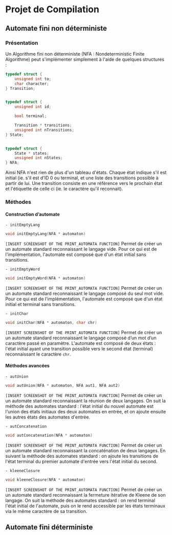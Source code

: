 
# Projet de Compilation

## Automate fini non déterministe

### Présentation
Un Algorithme fini non déterministe (NFA : Nondeterministic Finite Algorithme) peut s'implémenter simplement à l'aide de quelques structures :

```c
typedef struct {
	unsigned int to;
	char character;
} Transition;


typedef struct {
	unsigned int id;

	bool terminal;

	Transition * transitions;
	unsigned int nTransitions;
} State;


typedef struct {
	State * states;
	unsigned int nStates;
} NFA;
```
Ainsi NFA n'est rien de plus d'un tableau d'états.
Chaque état indique s'il est initial (ie. s'il est d'ID 0 ou terminal, et une liste des transitions possible à partir de lui.
Une transition consiste en une référence vers le prochain état et l'étiquette de celle ci (ie. le caractère qu'il reconnait).

### Méthodes

#### Construction d’automate

	- initEmptyLang
```c
void initEmptyLang(NFA * automaton)
```
`[INSERT SCREENSHOT OF THE PRINT_AUTOMATA FUNCTION]`
Permet de créer un un automate standard reconnaissant le langage vide.
Pour ce qui est de l'implémentation, l'automate est composé que d'un état initial sans transitions.

	- initEmptyWord
```c
void initEmptyWord(NFA * automaton)
```
`[INSERT SCREENSHOT OF THE PRINT_AUTOMATA FUNCTION]`
Permet de créer un un automate standard reconnaissant le langage composé du seul mot vide.
Pour ce qui est de l'implémentation, l'automate est composé que d'un état initial et terminal sans transitions.

	- initChar
```c
void initChar(NFA * automaton, char chr)
```
`[INSERT SCREENSHOT OF THE PRINT_AUTOMATA FUNCTION]`
Permet de créer un un automate standard reconnaissant le langage composé d’un mot d’un caractère passé en paramètre.
L'automate est composé de deux états : l'état initial ayant une transition possible vers le second état (terminal) reconnaissant le caractère `chr`.

#### Méthodes avancées

	- autUnion
```c
void autUnion(NFA * automaton, NFA aut1, NFA aut2)
```
`[INSERT SCREENSHOT OF THE PRINT_AUTOMATA FUNCTION]`
Permet de créer un un automate standard reconnaissant la réunion de deux langages.
On suit la méthode des automates standard : l'état initial du nouvel automate est l'union des états initiaux des deux automates en entrée, et on ajoute ensuite les autres états des automates d'entrée.

	- autConcatenation
```c
void autConcatenation(NFA * automaton)
```
`[INSERT SCREENSHOT OF THE PRINT_AUTOMATA FUNCTION]`
Permet de créer un un automate standard reconnaissant la concaténation de deux langages.
En suivant la méthode des automates standard : on ajoute les transitions de l'état terminal du premier automate d'entrée vers l'état initial du second.

	- kleeneClosure
```c
void kleeneClosure(NFA * automaton)
```
`[INSERT SCREENSHOT OF THE PRINT_AUTOMATA FUNCTION]`
Permet de créer un un automate standard reconnaissant la fermeture itérative de Kleene de son langage.
On suit la méthode des automates standard : on rend terminal l'état initial de l'automate, puis on le rend accessible par les états terminaux via le même caractère de sa transition.

## Automate fini déterministe